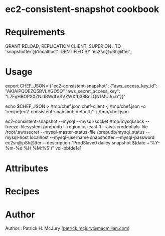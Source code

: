 # ec2-consistent-snapshot cookbook

# Requirements
GRANT RELOAD, REPLICATION CLIENT, SUPER ON *.* TO  'snapshotter'@'localhost' IDENTIFIED BY 'ec2sn@pSh@tter';

# Usage

export CHEF_JSON='{"ec2-consistent-snapshot": {"aws_access_key_id": "AKIAIPQQEZQ5BVLXGO5Q","aws_secret_access_key": "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"}}'

echo $CHEF_JSON > /tmp/chef.json
chef-client -j /tmp/chef.json -o 'recipe[ec2-consistent-snapshot::default]' -j /tmp/chef.json

ec2-consistent-snapshot --mysql --mysql-socket /tmp/mysql.sock --freeze-filesystem /prepudb --region us-east-1 --aws-credentials-file /root/.awssecret --mysql-master-status-file /prepudb/mysql_status --mysql-host localhost --mysql-username snapshotter --mysql-password ec2sn@pSh@tter --description "ProdSlave0 dailey snapshot $(date +'%Y-%m-%d %H:%M:%S')" vol-bbfde1e1


# Attributes

# Recipes

# Author

Author:: Patrick H. McJury (<patrick.mcjury@macmillan.com>)
